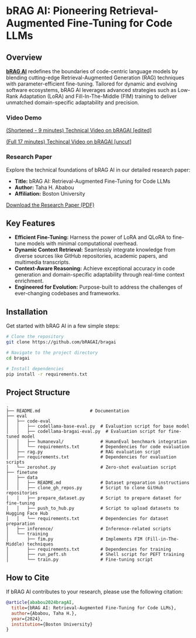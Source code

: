 # bRAG AI: Pioneering Retrieval-Augmented Fine-Tuning for Code LLMs

## Overview

**[bRAG AI](https://bragai.dev)** redefines the boundaries of code-centric language models by blending cutting-edge Retrieval-Augmented Generation (RAG) techniques with parameter-efficient fine-tuning. Tailored for dynamic and evolving software ecosystems, bRAG AI leverages advanced strategies such as Low-Rank Adaptation (LoRA) and Fill-In-The-Middle (FIM) training to deliver unmatched domain-specific adaptability and precision.

### Video Demo

[(Shortened - 9 minutes) Technical Video on bRAGAI [edited]](https://bragai.s3.us-east-1.amazonaws.com/bRAGAI+%5Bedited%5D+Final+Video.m4v)

[(Full 17 minutes) Techincal Video on bRAGAI [uncut]](https://bragai.s3.us-east-1.amazonaws.com/bRAGAI+Final+Video.mp4)

### Research Paper

Explore the technical foundations of bRAG AI in our detailed research paper:

- **Title:** bRAG AI: Retrieval-Augmented Fine-Tuning for Code LLMs
- **Author:** Taha H. Ababou
- **Affiliation:** Boston University

[Download the Research Paper (PDF)](./docs/bRAGAI_Final_Paper.pdf)

## Key Features

- **Efficient Fine-Tuning:** Harness the power of LoRA and QLoRA to fine-tune models with minimal computational overhead.
- **Dynamic Context Retrieval:** Seamlessly integrate knowledge from diverse sources like GitHub repositories, academic papers, and multimedia transcripts.
- **Context-Aware Reasoning:** Achieve exceptional accuracy in code generation and domain-specific adaptability through real-time context enrichment.
- **Engineered for Evolution:** Purpose-built to address the challenges of ever-changing codebases and frameworks.

## Installation

Get started with bRAG AI in a few simple steps:

```bash
# Clone the repository
git clone https://github.com/bRAGAI/bragai

# Navigate to the project directory
cd bragai

# Install dependencies
pip install -r requirements.txt
```

## Project Structure

```
.
├── README.md                   # Documentation
├── eval
│   ├── code-eval
│   │   ├── codellama-base-eval.py  # Evaluation script for base model
│   │   ├── codellama-bragai-eval.py  # Evaluation script for fine-tuned model
│   │   ├── humaneval/              # HumanEval benchmark integration
│   │   └── requirements.txt        # Dependencies for code evaluation
│   ├── rag.py                      # RAG evaluation script
│   ├── requirements.txt            # Dependencies for evaluation scripts
│   └── zeroshot.py                 # Zero-shot evaluation script
├── finetune
│   ├── data
│   │   ├── README.md               # Dataset preparation instructions
│   │   ├── clone_gh_repos.py       # Script to clone GitHub repositories
│   │   ├── prepare_dataset.py      # Script to prepare dataset for fine-tuning
│   │   ├── push_to_hub.py          # Script to upload datasets to Hugging Face Hub
│   │   └── requirements.txt        # Dependencies for dataset preparation
│   ├── inference/                  # Inference-related scripts
│   └── training
│       ├── fim.py                  # Implements FIM (Fill-in-The-Middle) techniques
│       ├── requirements.txt        # Dependencies for training
│       ├── run_peft.sh             # Shell script for PEFT training
│       └── train.py                # Fine-tuning script
```

## How to Cite

If bRAG AI contributes to your research, please use the following citation:

```bibtex
@article{ababou2024bragAI,
  title={bRAG AI: Retrieval-Augmented Fine-Tuning for Code LLMs},
  author={Ababou, Taha H.},
  year={2024},
  institution={Boston University}
}
```

<!-- ## Future Directions

bRAG AI represents a significant leap forward, but we’re just getting started. Upcoming enhancements include:

- **Dynamic Retrieval Optimization:** Implement smarter, adaptive retrievers to refine performance further.
- **Multi-Modal Applications:** Extend RAG capabilities to support healthcare, finance, and education.
- **Integrated Fine-Tuning:** Develop synchronized fine-tuning for retrieval systems and LLMs to improve synergy.
-->
